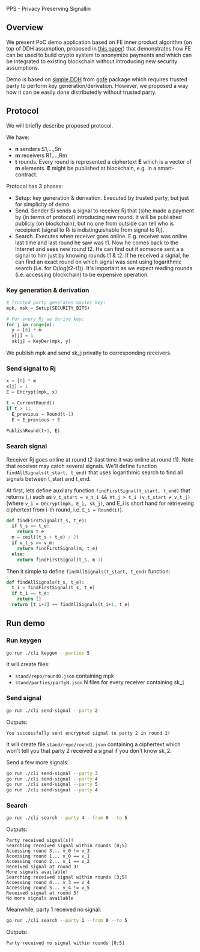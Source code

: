 PPS - Privacy Preserving Signallin
## Overview
We present PoC demo application based on FE inner product algorithm (on top of
DDH assumption, proposed in [this paper][paper]) that demonstrates how FE can
be used to build crypto system to anonymize payments and which can be integrated
to existing blockchain without introducing new security assumptions.

[paper]: https://eprint.iacr.org/2015/017.pdf

Demo is based on [simple.DDH][gofe-ddh] from [gofe] package which requires trusted party to
perform key generation/derivation. However, we proposed a way how it can be 
easily done distributedly without trusted party.

[gofe]: https://github.com/fentec-project/gofe
[gofe-ddh]: https://github.com/spf13/cobra

## Protocol
We will briefly describe proposed protocol.

We have: 
* **n** senders S1,...,Sn
* **m** receivers R1,...,Rm
* **t** rounds. Every round is represented a ciphertext **E** which is a vector of **m** elements.
  **E** might be published at blockchain, e.g. in a smart-contract.

Protocol has 3 phases:
* Setup: key generation & derivation. Executed by trusted party, but just for simplicity of demo.
* Send. Sender Si sends a signal to receiver Rj that (s)he made a payment by (in terms of protocol)
  introducing new round. It will be published publicly (on blockchain), but no one from outside
  can tell who is receipient (signal to Ri is indistinguishable from signal to Rj).
* Search. Executes when receiver goes online. E.g. receiver was online last time and last round he saw
  was t1. Now he comes back to the Internet and sees new round t2. He can find out if someone sent a
  a signal to him just by knowing rounds t1 & t2. If he received a signal, he can find an exact round
  on which signal was sent using logarithmic search (i.e. for O(log(t2-t1)). It's important as we expect 
  reading rounds (i.e. accessing blockchain) to be expensive operation.
  
### Key generation & derivation
```python
# Trusted party generates master key:
mpk, msk = Setup(SECURITY_BITS)

# For every Rj we derive key:
for j in range(m):
  y = [0] * m
  y[j] = 1
  sk[j] = KeyDer(mpk, y)
```
We publish mpk and send sk_j privatly to corresponding receivers.

### Send signal to Rj
```python
x = [0] * m
x[j] = 1
E = Encrypt(mpk, x)

t = CurrentRound()
if t > 1:
  E_previous = Round(t-1)
  E = E_previous + E
  
PublishRound(t+1, E)
```

### Search signal
Receiver Rj goes online at round t2 (last time it was online at round t1). Note that receiver may
catch several signals. We'll define function `findAllSignals(t_start, t_end)` that uses logarithmic
search to find all signals between t_start and t_end.

At first, lets define auxilary function `findFirstSignal(t_start, t_end)` that returns t_i such as 
`v_t_start = v_t_i && ∀t_j > t_i (v_t_start ≠ v_t_j)` (where `v_i = Decrypt(mpk, E_i, sk_j)`, and 
E_i is short hand for retrieveing ciphertext from i-th round, i.e. `E_i = Round(i)`).

```python
def findFirstSignal(t_s, t_e):
  if t_s == t_e:
    return t_e
  m = ceil((t_s + t_e) / 2)
  if v_t_s == v_m:
    return findFirstSignal(m, t_e)
  else:
    return findFirstSignal(t_s, m-1)
```

Then it simple to define `findAllSignals(t_start, t_end)` function:
```python
def findAllSignals(t_s, t_e):
  t_i = findFirstSignal(t_s, t_e)
  if t_i == t_e:
    return []
  return [t_i+1] ++ findAllSignals(t_i+1, t_e)
```

## Run demo

### Run keygen
```bash
go run ./cli keygen --parties 5
```
It will create files:
* `stand/repo/round0.json` containing mpk
* `stand/parties/partyN.json` N files for every receiver containing sk_j

### Send signal
```bash
go run ./cli send-signal --party 2
```

Outputs:
```
You successfully sent encrypted signal to party 2 in round 1!
```

It will create file `stand/repo/round1.json` containing a ciphertext which won't tell you that party 2 
received a signal if you don't know sk_2.

Send a few more signals:
```bash
go run ./cli send-signal --party 3
go run ./cli send-signal --party 4
go run ./cli send-signal --party 5
go run ./cli send-signal --party 4
```

### Search
```bash
go run ./cli search --party 4 --from 0 --to 5
```

Outputs:
```
Party received signal(s)!
Searching received signal within rounds [0;5]
Accessing round 3... v_0 != v_3
Accessing round 1... v_0 == v_1
Accessing round 2... v_1 == v_2
Received signal at round 3!
More signals available!
Searching received signal within rounds [3;5]
Accessing round 4... v_3 == v_4
Accessing round 5... v_4 != v_5
Received signal at round 5!
No more signals available
```

Meanwhile, party 1 received no signal:
```bash
go run ./cli search --party 1 --from 0 --to 5
```

Outputs:
```
Party received no signal within rounds [0;5]
```

